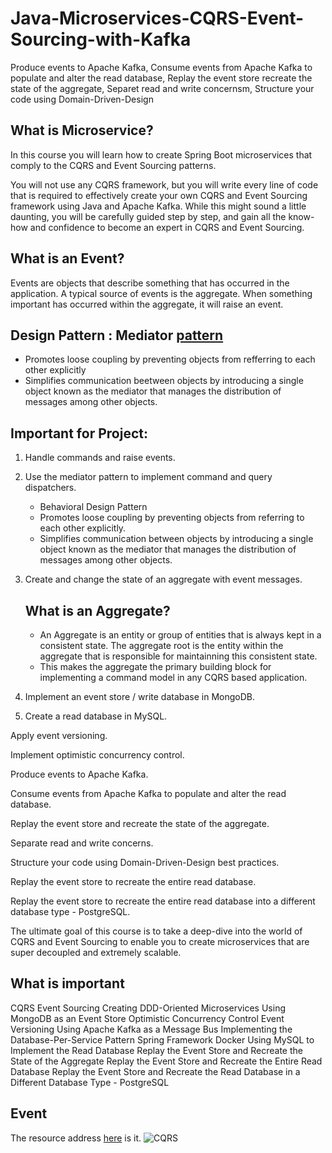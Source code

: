 # Java-Microservices-CQRS-Event-Sourcing-with-Kafka
Produce events to Apache Kafka, Consume events from Apache Kafka to populate and alter the read database, Replay the event store recreate the state of the aggregate, Separet read and write concernsm, Structure your code using Domain-Driven-Design 


## What is Microservice?

In this course you will learn how to create Spring Boot microservices that comply to the CQRS and Event Sourcing patterns.

You will not use any CQRS framework, but you will write every line of code that is required to effectively create your own CQRS and Event Sourcing framework using Java and Apache Kafka. While this might sound a little daunting, you will be carefully guided step by step, and gain all the know-how and confidence to become an expert in CQRS and Event Sourcing.


## What is an Event?
Events are objects that describe something that has occurred in the application. A typical source of events is the aggregate. When something important has occurred within the aggregate, it will raise an event. 



## Design Pattern : Mediator [pattern](https://github.com/Urunov/Interview-Preparation-WAY) 

- Promotes loose coupling by preventing objects from refferring to each other explicitly
- Simplifies communication beetween objects by introducing a single object known as the mediator that manages the distribution of messages among other objects.

## Important for Project: 

1. Handle commands and raise events.

2. Use the mediator pattern to implement command and query dispatchers.

   - Behavioral Design Pattern
   - Promotes loose coupling by preventing objects from referring to each other explicitly.
   - Simplifies communication between objects by introducing a single object known as the mediator that manages the distribution of messages among other objects.

3. Create and change the state of an aggregate with event messages.
   ## What is an Aggregate?
    - An Aggregate is an entity or group of entities that is always kept in a consistent state. The aggregate root is the entity within the aggregate that is responsible for maintainning this consistent state. 
    - This makes the aggregate the primary building block for implementing a command model in any CQRS based application.
    
4. Implement an event store / write database in MongoDB.

5. Create a read database in MySQL.

Apply event versioning.

Implement optimistic concurrency control.

Produce events to Apache Kafka.

Consume events from Apache Kafka to populate and alter the read database.

Replay the event store and recreate the state of the aggregate.

Separate read and write concerns.

Structure your code using Domain-Driven-Design best practices.

Replay the event store to recreate the entire read database.

Replay the event store to recreate the entire read database into a different database type - PostgreSQL.

The ultimate goal of this course is to take a deep-dive into the world of CQRS and Event Sourcing to enable you to create microservices that are super decoupled and extremely scalable.

## What is important
CQRS
Event Sourcing
Creating DDD-Oriented Microservices
Using MongoDB as an Event Store
Optimistic Concurrency Control
Event Versioning
Using Apache Kafka as a Message Bus
Implementing the Database-Per-Service Pattern
Spring Framework
Docker
Using MySQL to Implement the Read Database
Replay the Event Store and Recreate the State of the Aggregate
Replay the Event Store and Recreate the Entire Read Database
Replay the Event Store and Recreate the Read Database in a Different Database Type - PostgreSQL
## Event 


The resource address [here](https://www.udemy.com/course/java-microservices-cqrs-event-sourcing-with-kafka/learn/lecture/29493542#overview) is it.
![CQRS](https://user-images.githubusercontent.com/11626327/186347108-4266db5b-33eb-4632-bafd-7d419c05a8c5.JPG)
